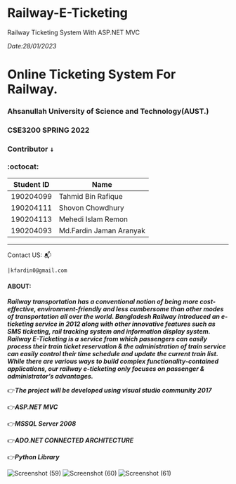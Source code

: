 # Railway-E-Ticketing
Railway Ticketing System With ASP.NET MVC

*Date:28/01/2023*
# Online Ticketing System For Railway.
### Ahsanullah University of Science and Technology(AUST.)
### CSE3200 SPRING 2022
### Contributor <kbd>↓</kbd><br/><br/>:octocat:

Student ID              |  Name
----------------------- | -------------
190204099               |  Tahmid Bin Rafique
190204111               |  Shovon Chowdhury
190204113               |  Mehedi Islam Remon
190204093               |  Md.Fardin Jaman Aranyak
----------------------------------------
Contact US: :mailbox_with_mail:

    |kfardin0@gmail.com
    


#### ABOUT: <br/>

***Railway transportation has a conventional notion of being more cost-effective, environment-friendly
and less cumbersome than other modes of transportation all over the world. Bangladesh Railway
introduced an e-ticketing service in 2012 along with other innovative features such as SMS ticketing,
rail tracking system and information display system. Railway E-Ticketing is a service from which
passengers can easily process their train ticket reservation & the administration of train service can
easily control their time schedule and update the current train list. While there are various ways to
build complex functionality-contained applications, our railway e-ticketing only focuses on passenger
& administrator’s advantages.***

:point_right:***The project will be developed using visual studio community 2017<br/>***

:point_right:***ASP.NET MVC <br/>***

:point_right:***MSSQL Server 2008 <br/>***

:point_right:***ADO.NET CONNECTED ARCHITECTURE<br/>***

:point_right:***Python Library<br/>***

![Screenshot (59)](https://user-images.githubusercontent.com/64925270/215279889-3b8ccb25-87da-4a71-b1bc-95f9aead9586.png)
![Screenshot (60)](https://user-images.githubusercontent.com/64925270/215279949-18468db7-5268-4605-a1d8-acc000287747.png)
![Screenshot (61)](https://user-images.githubusercontent.com/64925270/215279960-d1db0fa4-31cd-4f00-8605-55b0a7dd5c85.png)
